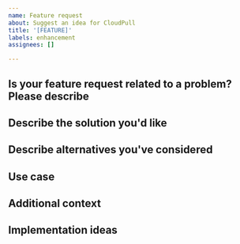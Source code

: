 ```yaml
---
name: Feature request
about: Suggest an idea for CloudPull
title: '[FEATURE]'
labels: enhancement
assignees: []

---
```


## Is your feature request related to a problem? Please describe
<!-- A clear and concise description of what the problem is. Ex. I'm always frustrated when [...] -->

## Describe the solution you'd like
<!-- A clear and concise description of what you want to happen -->

## Describe alternatives you've considered
<!-- A clear and concise description of any alternative solutions or features you've considered -->

## Use case
<!-- Provide a specific example of how this feature would be used -->

## Additional context
<!-- Add any other context or screenshots about the feature request here -->

## Implementation ideas
<!-- If you have ideas about how this could be implemented, please share them -->